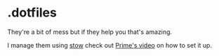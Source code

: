 # .dotfiles
They're a bit of mess but if they help you that's amazing.

I manage them using [stow](https://www.gnu.org/software/stow/manual/stow.html) check out [Prime's video](https://www.youtube.com/watch?v=tkUllCAGs3c) on how to set it up.

